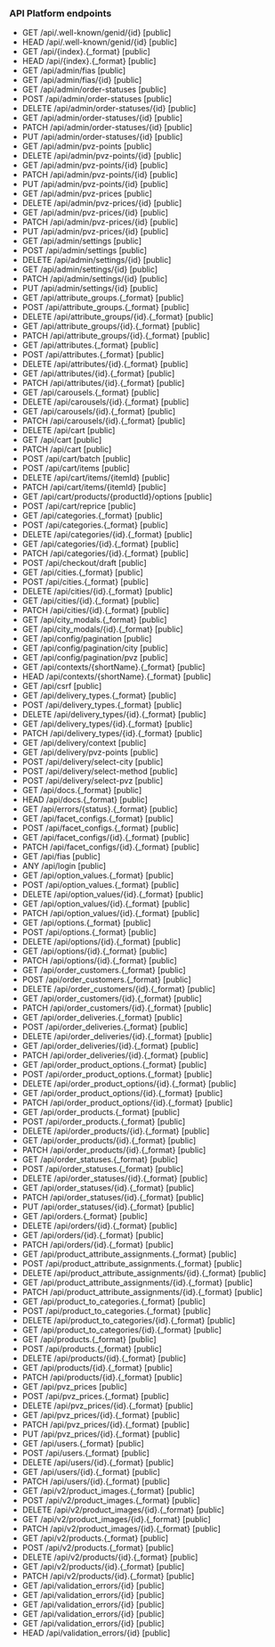 ### API Platform endpoints

- GET /api/.well-known/genid/{id} [public]
- HEAD /api/.well-known/genid/{id} [public]
- GET /api/{index}.{_format} [public]
- HEAD /api/{index}.{_format} [public]
- GET /api/admin/fias [public]
- GET /api/admin/fias/{id} [public]
- GET /api/admin/order-statuses [public]
- POST /api/admin/order-statuses [public]
- DELETE /api/admin/order-statuses/{id} [public]
- GET /api/admin/order-statuses/{id} [public]
- PATCH /api/admin/order-statuses/{id} [public]
- PUT /api/admin/order-statuses/{id} [public]
- GET /api/admin/pvz-points [public]
- DELETE /api/admin/pvz-points/{id} [public]
- GET /api/admin/pvz-points/{id} [public]
- PATCH /api/admin/pvz-points/{id} [public]
- PUT /api/admin/pvz-points/{id} [public]
- GET /api/admin/pvz-prices [public]
- DELETE /api/admin/pvz-prices/{id} [public]
- GET /api/admin/pvz-prices/{id} [public]
- PATCH /api/admin/pvz-prices/{id} [public]
- PUT /api/admin/pvz-prices/{id} [public]
- GET /api/admin/settings [public]
- POST /api/admin/settings [public]
- DELETE /api/admin/settings/{id} [public]
- GET /api/admin/settings/{id} [public]
- PATCH /api/admin/settings/{id} [public]
- PUT /api/admin/settings/{id} [public]
- GET /api/attribute_groups.{_format} [public]
- POST /api/attribute_groups.{_format} [public]
- DELETE /api/attribute_groups/{id}.{_format} [public]
- GET /api/attribute_groups/{id}.{_format} [public]
- PATCH /api/attribute_groups/{id}.{_format} [public]
- GET /api/attributes.{_format} [public]
- POST /api/attributes.{_format} [public]
- DELETE /api/attributes/{id}.{_format} [public]
- GET /api/attributes/{id}.{_format} [public]
- PATCH /api/attributes/{id}.{_format} [public]
- GET /api/carousels.{_format} [public]
- DELETE /api/carousels/{id}.{_format} [public]
- GET /api/carousels/{id}.{_format} [public]
- PATCH /api/carousels/{id}.{_format} [public]
- DELETE /api/cart [public]
- GET /api/cart [public]
- PATCH /api/cart [public]
- POST /api/cart/batch [public]
- POST /api/cart/items [public]
- DELETE /api/cart/items/{itemId} [public]
- PATCH /api/cart/items/{itemId} [public]
- GET /api/cart/products/{productId}/options [public]
- POST /api/cart/reprice [public]
- GET /api/categories.{_format} [public]
- POST /api/categories.{_format} [public]
- DELETE /api/categories/{id}.{_format} [public]
- GET /api/categories/{id}.{_format} [public]
- PATCH /api/categories/{id}.{_format} [public]
- POST /api/checkout/draft [public]
- GET /api/cities.{_format} [public]
- POST /api/cities.{_format} [public]
- DELETE /api/cities/{id}.{_format} [public]
- GET /api/cities/{id}.{_format} [public]
- PATCH /api/cities/{id}.{_format} [public]
- GET /api/city_modals.{_format} [public]
- GET /api/city_modals/{id}.{_format} [public]
- GET /api/config/pagination [public]
- GET /api/config/pagination/city [public]
- GET /api/config/pagination/pvz [public]
- GET /api/contexts/{shortName}.{_format} [public]
- HEAD /api/contexts/{shortName}.{_format} [public]
- GET /api/csrf [public]
- GET /api/delivery_types.{_format} [public]
- POST /api/delivery_types.{_format} [public]
- DELETE /api/delivery_types/{id}.{_format} [public]
- GET /api/delivery_types/{id}.{_format} [public]
- PATCH /api/delivery_types/{id}.{_format} [public]
- GET /api/delivery/context [public]
- GET /api/delivery/pvz-points [public]
- POST /api/delivery/select-city [public]
- POST /api/delivery/select-method [public]
- POST /api/delivery/select-pvz [public]
- GET /api/docs.{_format} [public]
- HEAD /api/docs.{_format} [public]
- GET /api/errors/{status}.{_format} [public]
- GET /api/facet_configs.{_format} [public]
- POST /api/facet_configs.{_format} [public]
- GET /api/facet_configs/{id}.{_format} [public]
- PATCH /api/facet_configs/{id}.{_format} [public]
- GET /api/fias [public]
- ANY /api/login [public]
- GET /api/option_values.{_format} [public]
- POST /api/option_values.{_format} [public]
- DELETE /api/option_values/{id}.{_format} [public]
- GET /api/option_values/{id}.{_format} [public]
- PATCH /api/option_values/{id}.{_format} [public]
- GET /api/options.{_format} [public]
- POST /api/options.{_format} [public]
- DELETE /api/options/{id}.{_format} [public]
- GET /api/options/{id}.{_format} [public]
- PATCH /api/options/{id}.{_format} [public]
- GET /api/order_customers.{_format} [public]
- POST /api/order_customers.{_format} [public]
- DELETE /api/order_customers/{id}.{_format} [public]
- GET /api/order_customers/{id}.{_format} [public]
- PATCH /api/order_customers/{id}.{_format} [public]
- GET /api/order_deliveries.{_format} [public]
- POST /api/order_deliveries.{_format} [public]
- DELETE /api/order_deliveries/{id}.{_format} [public]
- GET /api/order_deliveries/{id}.{_format} [public]
- PATCH /api/order_deliveries/{id}.{_format} [public]
- GET /api/order_product_options.{_format} [public]
- POST /api/order_product_options.{_format} [public]
- DELETE /api/order_product_options/{id}.{_format} [public]
- GET /api/order_product_options/{id}.{_format} [public]
- PATCH /api/order_product_options/{id}.{_format} [public]
- GET /api/order_products.{_format} [public]
- POST /api/order_products.{_format} [public]
- DELETE /api/order_products/{id}.{_format} [public]
- GET /api/order_products/{id}.{_format} [public]
- PATCH /api/order_products/{id}.{_format} [public]
- GET /api/order_statuses.{_format} [public]
- POST /api/order_statuses.{_format} [public]
- DELETE /api/order_statuses/{id}.{_format} [public]
- GET /api/order_statuses/{id}.{_format} [public]
- PATCH /api/order_statuses/{id}.{_format} [public]
- PUT /api/order_statuses/{id}.{_format} [public]
- GET /api/orders.{_format} [public]
- DELETE /api/orders/{id}.{_format} [public]
- GET /api/orders/{id}.{_format} [public]
- PATCH /api/orders/{id}.{_format} [public]
- GET /api/product_attribute_assignments.{_format} [public]
- POST /api/product_attribute_assignments.{_format} [public]
- DELETE /api/product_attribute_assignments/{id}.{_format} [public]
- GET /api/product_attribute_assignments/{id}.{_format} [public]
- PATCH /api/product_attribute_assignments/{id}.{_format} [public]
- GET /api/product_to_categories.{_format} [public]
- POST /api/product_to_categories.{_format} [public]
- DELETE /api/product_to_categories/{id}.{_format} [public]
- GET /api/product_to_categories/{id}.{_format} [public]
- GET /api/products.{_format} [public]
- POST /api/products.{_format} [public]
- DELETE /api/products/{id}.{_format} [public]
- GET /api/products/{id}.{_format} [public]
- PATCH /api/products/{id}.{_format} [public]
- GET /api/pvz_prices [public]
- POST /api/pvz_prices.{_format} [public]
- DELETE /api/pvz_prices/{id}.{_format} [public]
- GET /api/pvz_prices/{id}.{_format} [public]
- PATCH /api/pvz_prices/{id}.{_format} [public]
- PUT /api/pvz_prices/{id}.{_format} [public]
- GET /api/users.{_format} [public]
- POST /api/users.{_format} [public]
- DELETE /api/users/{id}.{_format} [public]
- GET /api/users/{id}.{_format} [public]
- PATCH /api/users/{id}.{_format} [public]
- GET /api/v2/product_images.{_format} [public]
- POST /api/v2/product_images.{_format} [public]
- DELETE /api/v2/product_images/{id}.{_format} [public]
- GET /api/v2/product_images/{id}.{_format} [public]
- PATCH /api/v2/product_images/{id}.{_format} [public]
- GET /api/v2/products.{_format} [public]
- POST /api/v2/products.{_format} [public]
- DELETE /api/v2/products/{id}.{_format} [public]
- GET /api/v2/products/{id}.{_format} [public]
- PATCH /api/v2/products/{id}.{_format} [public]
- GET /api/validation_errors/{id} [public]
- GET /api/validation_errors/{id} [public]
- GET /api/validation_errors/{id} [public]
- GET /api/validation_errors/{id} [public]
- GET /api/validation_errors/{id} [public]
- HEAD /api/validation_errors/{id} [public]